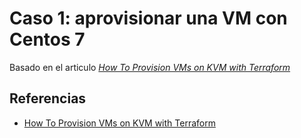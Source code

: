 # Caso 1: aprovisionar una VM con Centos 7

Basado en el articulo _[How To Provision VMs on KVM with Terraform][kvm.w.terraform]_

## Referencias

- [How To Provision VMs on KVM with Terraform][kvm.w.terraform]

[kvm.w.terraform]: https://computingforgeeks.com/how-to-provision-vms-on-kvm-with-terraform/
